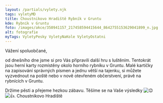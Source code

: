 ```yaml
---
layout: /partials/vylety.njk
tags: vyletyMD
title: Choustnikovo Hradiště Rybník v Gruntu
kde: Rybník v Gruntu
foto: /images/akce/350941157_217458594415644_8642755153629041899_n.jpg
alt: fotografie
myTags: VyletyPesky VyletyNaKole VyletyOstatni
---
```

<!--StartFragment-->

Vážení spoluobčané,

od dnešního dne jsme si pro Vás připravili další hru s luštěním. Tentokrát jsou herní karty rozmístěny okolo horního rybníku v Gruntu. Malé kartičky na zapisování správných písmen a jednu větší na tajenku, si můžete vyzvednout na poště nebo v nově otevřeném občerstvení, právě na rybnících v Gruntu.

Držíme pěsti a přejeme hezkou zábavu. Těšíme se na Vaše výsledky ![😉](https://static.xx.fbcdn.net/images/emoji.php/v9/t57/1/16/1f609.png)![👍](https://static.xx.fbcdn.net/images/emoji.php/v9/tfc/1/16/1f44d.png). Choustnikovo Hradiště

<!--EndFragment-->